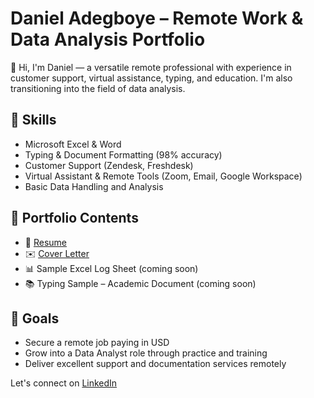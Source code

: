 # Daniel Adegboye – Remote Work & Data Analysis Portfolio

👋 Hi, I'm Daniel — a versatile remote professional with experience in customer support, virtual assistance, typing, and education. I'm also transitioning into the field of data analysis.

## 🧰 Skills
- Microsoft Excel & Word
- Typing & Document Formatting (98% accuracy)
- Customer Support (Zendesk, Freshdesk)
- Virtual Assistant & Remote Tools (Zoom, Email, Google Workspace)
- Basic Data Handling and Analysis

## 📁 Portfolio Contents
- 📄 [Resume](./Adegboye_Daniel_Remote_Resume.docx)
- ✉️ [Cover Letter](./Adegboye_Daniel_Cover_Letter.docx)
- 📊 Sample Excel Log Sheet (coming soon)
- 📚 Typing Sample – Academic Document (coming soon)

## 🎯 Goals
- Secure a remote job paying in USD
- Grow into a Data Analyst role through practice and training
- Deliver excellent support and documentation services remotely

Let's connect on [LinkedIn](https://www.linkedin.com/)
